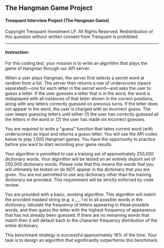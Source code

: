 ## The Hangman Game Project

#### Trexquant Interview Project (The Hangman Game)

Copyright Trexquant Investment LP. All Rights Reserved.
Redistribution of this question without written consent from Trexquant is prohibited

---
#### Instruction:
For this coding test, your mission is to write an algorithm that plays the game of Hangman through our API server.

When a user plays Hangman, the server first selects a secret word at random from a list. The server then returns a row of underscores (space separated)—one for each letter in the secret word—and asks the user to guess a letter. If the user guesses a letter that is in the word, the word is redisplayed with all instances of that letter shown in the correct positions, along with any letters correctly guessed on previous turns. If the letter does not appear in the word, the user is charged with an incorrect guess. The user keeps guessing letters until either (1) the user has correctly guessed all the letters in the word or (2) the user has made six incorrect guesses.

You are required to write a "guess" function that takes current word (with underscores) as input and returns a guess letter. You will use the API codes below to play 1,000 Hangman games. You have the opportunity to practice before you want to start recording your game results.

Your algorithm is permitted to use a training set of approximately 250,000 dictionary words. Your algorithm will be tested on an entirely disjoint set of 250,000 dictionary words. Please note that this means the words that you will ultimately be tested on do NOT appear in the dictionary that you are given. You are not permitted to use any dictionary other than the training dictionary we provided. This requirement will be strictly enforced by code review.

You are provided with a basic, working algorithm. This algorithm will match the provided masked string (e.g. a _ _ l e) to all possible words in the dictionary, tabulate the frequency of letters appearing in these possible words, and then guess the letter with the highest frequency of appearence that has not already been guessed. If there are no remaining words that match then it will default back to the character frequency distribution of the entire dictionary.

This benchmark strategy is successful approximately 18% of the time. Your task is to design an algorithm that significantly outperforms this benchmark.

